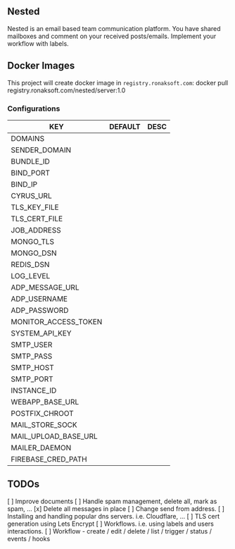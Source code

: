## Nested
Nested is an email based team communication platform. You have shared
mailboxes and comment on your received posts/emails. Implement your workflow
with labels.

## Docker Images
This project will create docker image in `registry.ronaksoft.com`:
docker pull registry.ronaksoft.com/nested/server:1.0

### Configurations
| KEY | DEFAULT | DESC |
| --- | --- | --- |
| DOMAINS | |
| SENDER_DOMAIN | |
| BUNDLE_ID | |
| BIND_PORT | |
| BIND_IP | |
| CYRUS_URL | |
| TLS_KEY_FILE | |
| TLS_CERT_FILE | |
| JOB_ADDRESS | |
| MONGO_TLS | |
| MONGO_DSN | |
| REDIS_DSN | |
| LOG_LEVEL | |
| ADP_MESSAGE_URL | |
| ADP_USERNAME | |
| ADP_PASSWORD | |
| MONITOR_ACCESS_TOKEN | |
| SYSTEM_API_KEY | |
| SMTP_USER | |
| SMTP_PASS | |
| SMTP_HOST | |
| SMTP_PORT | |
| INSTANCE_ID | |
| WEBAPP_BASE_URL | |
| POSTFIX_CHROOT | |
| MAIL_STORE_SOCK | |
| MAIL_UPLOAD_BASE_URL | |
| MAILER_DAEMON | |
| FIREBASE_CRED_PATH | |

## TODOs
[ ] Improve documents
[ ] Handle spam management, delete all, mark as spam, ...
[x] Delete all messages in place
[ ] Change send from address.
[ ] Installing and handling popular dns servers. i.e. Cloudflare, ...
[ ] TLS cert generation using Lets Encrypt
[ ] Workflows. i.e. using labels and users interactions.
[ ] Workflow - create / edit / delete / list / trigger / status / events / hooks 
